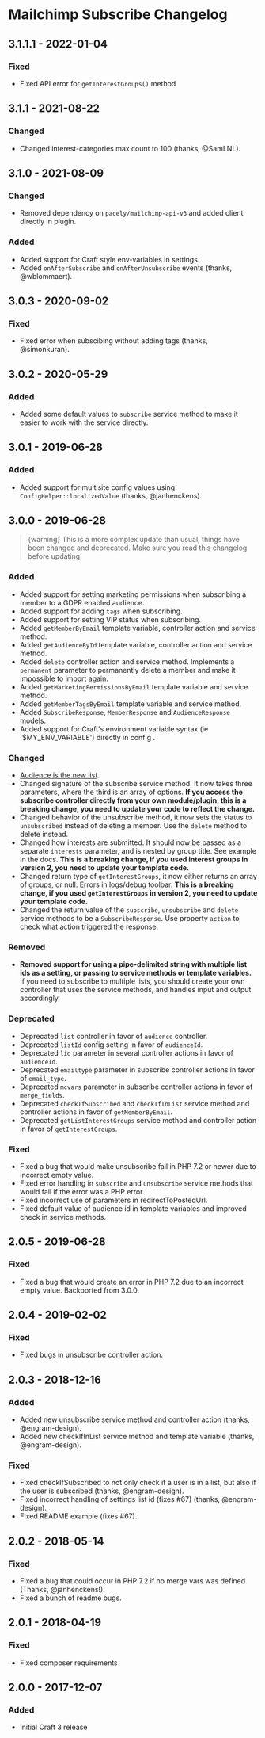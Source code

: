 # Mailchimp Subscribe Changelog

## 3.1.1.1 - 2022-01-04

### Fixed
- Fixed API error for `getInterestGroups()` method  

## 3.1.1 - 2021-08-22

### Changed
- Changed interest-categories max count to 100 (thanks, @SamLNL).

## 3.1.0 - 2021-08-09

### Changed
- Removed dependency on `pacely/mailchimp-api-v3` and added client directly in plugin.

### Added
- Added support for Craft style env-variables in settings.
- Added `onAfterSubscribe` and `onAfterUnsubscribe` events (thanks, @wblommaert).

## 3.0.3 - 2020-09-02

### Fixed
- Fixed error when subscibing without adding tags (thanks, @simonkuran).


## 3.0.2 - 2020-05-29

### Added
- Added some default values to `subscribe` service method to make it easier to work with the service directly. 


## 3.0.1 - 2019-06-28

### Added
- Added support for multisite config values using `ConfigHelper::localizedValue` (thanks, @janhenckens). 


## 3.0.0 - 2019-06-28

> {warning} This is a more complex update than usual, things have been changed and deprecated. Make sure you read this changelog before updating. 

### Added
- Added support for setting marketing permissions when subscribing a member to a GDPR enabled audience. 
- Added support for adding `tags` when subscribing.
- Added support for setting VIP status when subscribing.
- Added `getMemberByEmail` template variable, controller action and service method.
- Added `getAudienceById` template variable, controller action and service method.
- Added `delete` controller action and service method. Implements a `permanent` parameter to permanently delete a member and make it impossible to import again.
- Added `getMarketingPermissionsByEmail` template variable and service method.
- Added `getMemberTagsByEmail` template variable and service method.
- Added `SubscribeResponse`, `MemberResponse` and `AudienceResponse` models.
- Added support for Craft's environment variable syntax (ie '$MY_ENV_VARIABLE') directly in config .

### Changed
- [Audience is the new list](https://mailchimp.com/resources/introducing-your-new-audience-dashboard/). 
- Changed signature of the subscribe service method. It now takes three parameters, where the third is an array of options. **If you access the subscribe controller directly
from your own module/plugin, this is a breaking change, you need to update your code to reflect the change.**
- Changed behavior of the unsubscribe method, it now sets the status to `unsubscribed` instead of deleting a member. Use the `delete` method to delete instead.
- Changed how interests are submitted. It should now be passed as a separate `interests` parameter, and is nested by group title. See example in the docs. **This is a breaking change, if you used interest groups in version 2, you need to update your template code.**
- Changed return type of `getInterestGroups`, it now either returns an array of groups, or null. Errors in logs/debug toolbar. **This is a breaking change, if you used `getInterestGroups` in version 2, you need to update your template code.**
- Changed the return value of the `subscribe`, `unsubscribe` and `delete` service methods to be a `SubscribeResponse`. Use property `action` to check what action triggered the response.

### Removed
- **Removed support for using a pipe-delimited string with multiple list ids as a setting, or passing to service methods or 
template variables.** If you need to subscribe to multiple lists, you should create your own controller that uses the service methods,
and handles input and output accordingly.       

### Deprecated
- Deprecated `list` controller in favor of `audience` controller.
- Deprecated `listId` config setting in favor of `audienceId`.
- Deprecated `lid` parameter in several controller actions in favor of `audienceId`.
- Deprecated `emailtype` parameter in subscribe controller actions in favor of `email_type`.
- Deprecated `mcvars` parameter in subscribe controller actions in favor of `merge_fields`.
- Deprecated `checkIfSubscribed` and `checkIfInList` service method and controller actions in favor of `getMemberByEmail`.
- Deprecated `getListInterestGroups` service method and controller action in favor of `getInterestGroups`.

### Fixed
- Fixed a bug that would make unsubscribe fail in PHP 7.2 or newer due to incorrect empty value.
- Fixed error handling in `subscribe` and `unsubscribe` service methods that would fail if the error was a PHP error.
- Fixed incorrect use of parameters in redirectToPostedUrl.
- Fixed default value of audience id in template variables and improved check in service methods.


## 2.0.5 - 2019-06-28
### Fixed
- Fixed a bug that would create an error in PHP 7.2 due to an incorrect empty value. Backported from 3.0.0.

## 2.0.4 - 2019-02-02
### Fixed
- Fixed bugs in unsubscribe controller action.

## 2.0.3 - 2018-12-16
### Added
- Added new unsubscribe service method and controller action (thanks, @engram-design).
- Added new checkIfInList service method and template variable (thanks, @engram-design).  

### Fixed
- Fixed checkIfSubscribed to not only check if a user is in a list, but also if the user is subscribed (thanks, @engram-design).
- Fixed incorrect handling of settings list id (fixes #67) (thanks, @engram-design).
- Fixed README example (fixes #67). 

## 2.0.2 - 2018-05-14
### Fixed
- Fixed a bug that could occur in PHP 7.2 if no merge vars was defined (Thanks, @janhenckens!). 
- Fixed a bunch of readme bugs.

## 2.0.1 - 2018-04-19
### Fixed
- Fixed composer requirements

## 2.0.0 - 2017-12-07
### Added
- Initial Craft 3 release
